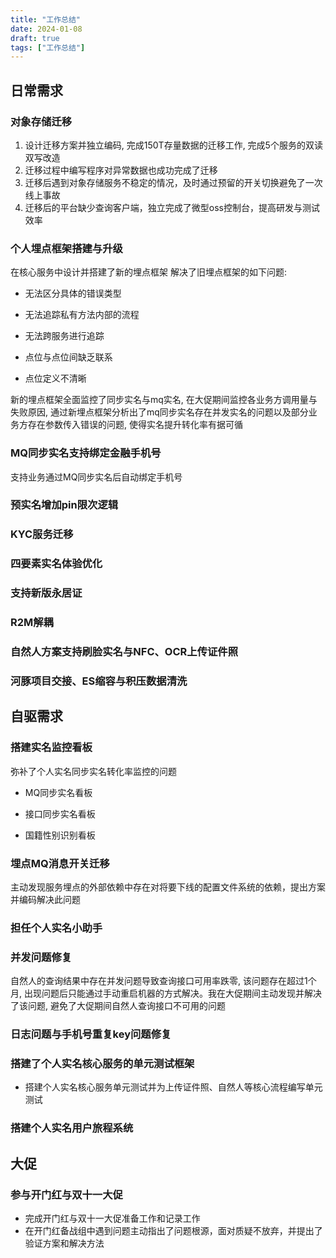```yaml
---
title: "工作总结"
date: 2024-01-08
draft: true
tags: ["工作总结"]
---
```


## 日常需求

### 对象存储迁移

1. 设计迁移方案并独立编码, 完成150T存量数据的迁移工作, 完成5个服务的双读双写改造
2. 迁移过程中编写程序对异常数据也成功完成了迁移
3. 迁移后遇到对象存储服务不稳定的情况，及时通过预留的开关切换避免了一次线上事故
4. 迁移后的平台缺少查询客户端，独立完成了微型oss控制台，提高研发与测试效率

### 个人埋点框架搭建与升级

在核心服务中设计并搭建了新的埋点框架
解决了旧埋点框架的如下问题:

- 无法区分具体的错误类型

- 无法追踪私有方法内部的流程

- 无法跨服务进行追踪

- 点位与点位间缺乏联系

- 点位定义不清晰

新的埋点框架全面监控了同步实名与mq实名, 在大促期间监控各业务方调用量与失败原因, 通过新埋点框架分析出了mq同步实名存在并发实名的问题以及部分业务方存在参数传入错误的问题, 使得实名提升转化率有据可循

### MQ同步实名支持绑定金融手机号

支持业务通过MQ同步实名后自动绑定手机号

### 预实名增加pin限次逻辑

### KYC服务迁移

### 四要素实名体验优化

### 支持新版永居证

### R2M解耦

### 自然人方案支持刷脸实名与NFC、OCR上传证件照

### 河豚项目交接、ES缩容与积压数据清洗

## 自驱需求

### 搭建实名监控看板

弥补了个人实名同步实名转化率监控的问题

- MQ同步实名看板

- 接口同步实名看板

- 国籍性别识别看板

### 埋点MQ消息开关迁移

主动发现服务埋点的外部依赖中存在对将要下线的配置文件系统的依赖，提出方案并编码解决此问题

### 担任个人实名小助手

### 并发问题修复

自然人的查询结果中存在并发问题导致查询接口可用率跌零, 该问题存在超过1个月, 出现问题后只能通过手动重启机器的方式解决。我在大促期间主动发现并解决了该问题, 避免了大促期间自然人查询接口不可用的问题

### 日志问题与手机号重复key问题修复

### 搭建了个人实名核心服务的单元测试框架

- 搭建个人实名核心服务单元测试并为上传证件照、自然人等核心流程编写单元测试

### 搭建个人实名用户旅程系统

## 大促

### 参与开门红与双十一大促

- 完成开门红与双十一大促准备工作和记录工作
- 在开门红备战组中遇到问题主动指出了问题根源，面对质疑不放弃，并提出了验证方案和解决方法